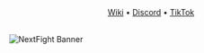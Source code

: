 <div align="center">
  <a href="https://github.com/NextFightNetwork/Wiki/wiki">Wiki</a> •
  <a href="https://discord.gg/ZXvGT8uMD3">Discord</a> •
  <a href="https://tiktok.com/@nextfight.net">TikTok</a>
</div>  
<br>

![NextFight Banner](https://github.com/NextFightNetwork/.github/assets/114857048/fb0018b0-855a-484b-b5db-370df86ab8da)
